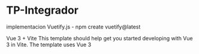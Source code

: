 ﻿# TP-Integrador
implementacion Vuetify.js -
npm create vuetify@latest

Vue 3 + Vite
This template should help get you started developing with Vue 3 in Vite. The template uses Vue 3 <script setup> SFCs, check out the script setup docs to learn more.

Learn more about IDE Support for Vue in the Vue Docs Scaling up Guide.
